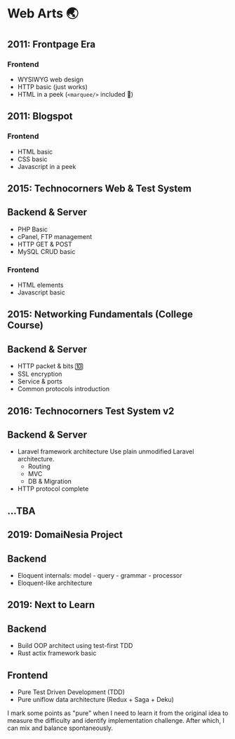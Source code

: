# Web Arts :earth_asia:

## 2011: Frontpage Era
### Frontend
- WYSIWYG web design
- HTTP basic (just works)
- HTML in a peek (`<marquee/>` included :panda_face:)

## 2011: Blogspot
### Frontend
- HTML basic
- CSS basic
- Javascript in a peek

## 2015: Technocorners Web & Test System

## Backend & Server
- PHP Basic
- cPanel, FTP management
- HTTP GET & POST
- MySQL CRUD basic

### Frontend
- HTML elements
- Javascript basic

## 2015: Networking Fundamentals (College Course)

## Backend & Server
- HTTP packet & bits :keycap_ten:
- SSL encryption
- Service & ports
- Common protocols introduction

## 2016: Technocorners Test System v2

## Backend & Server
- Laravel framework architecture
  Use plain unmodified Laravel architecture.
  - Routing
  - MVC
  - DB & Migration
- HTTP protocol complete

## ...TBA

## 2019: DomaiNesia Project

## Backend
- Eloquent internals: model - query - grammar - processor
- Eloquent-like architecture

## 2019: Next to Learn

## Backend
- Build OOP architect using test-first TDD
- Rust actix framework basic

## Frontend
- Pure Test Driven Development (TDD)
- Pure uniflow data architecture (Redux + Saga + Deku)

I mark some points as "pure" when I need to learn it from the original idea
to measure the difficulty and identify implementation challenge.
After which, I can mix and balance spontaneously.
